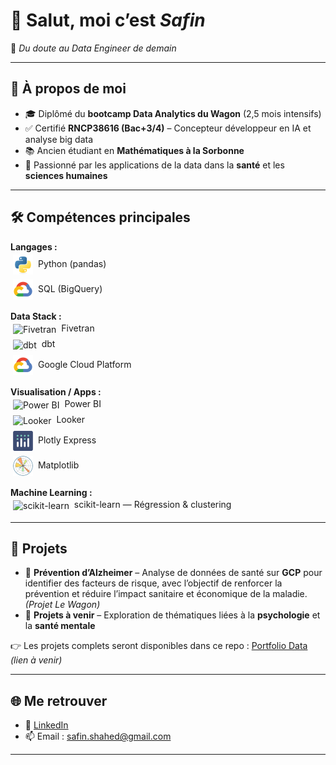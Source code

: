 # 👋 Salut, moi c’est *Safin*  

🎯 *Du doute au Data Engineer de demain*  

---

## 🚀 À propos de moi
- 🎓 Diplômé du **bootcamp Data Analytics du Wagon** (2,5 mois intensifs)  
- ✅ Certifié **RNCP38616 (Bac+3/4)** – Concepteur développeur en IA et analyse big data  
- 📚 Ancien étudiant en **Mathématiques à la Sorbonne**   
- 🧠 Passionné par les applications de la data dans la **santé** et les **sciences humaines**  

---

## 🛠️ Compétences principales

**Langages :**  
<img src="https://raw.githubusercontent.com/devicons/devicon/master/icons/python/python-original.svg" alt="Python" width="32" height="32" style="vertical-align:middle; margin:4px"/> Python (pandas)  
<img src="https://raw.githubusercontent.com/devicons/devicon/master/icons/googlecloud/googlecloud-original.svg" alt="BigQuery / GCP" width="32" height="32" style="vertical-align:middle; margin:4px"/> SQL (BigQuery)  

**Data Stack :**  
<img src="https://www.vectorlogo.zone/logos/fivetran/fivetran-icon.svg" alt="Fivetran" width="32" height="32" style="vertical-align:middle; margin:4px"/> Fivetran  
<img src="https://raw.githubusercontent.com/gilbarbara/logos/main/logos/dbt.svg" alt="dbt" width="32" height="32" style="vertical-align:middle; margin:4px"/> dbt  
<img src="https://raw.githubusercontent.com/devicons/devicon/master/icons/googlecloud/googlecloud-original.svg" alt="GCP" width="32" height="32" style="vertical-align:middle; margin:4px"/> Google Cloud Platform  

**Visualisation / Apps :**  
<img src="https://raw.githubusercontent.com/gilbarbara/logos/main/logos/microsoft-power-bi.svg" alt="Power BI" width="32" height="32" style="vertical-align:middle; margin:4px"/> Power BI  
<img src="https://raw.githubusercontent.com/gilbarbara/logos/main/logos/looker.svg" alt="Looker" width="32" height="32" style="vertical-align:middle; margin:4px"/> Looker  
<img src="https://raw.githubusercontent.com/devicons/devicon/master/icons/plotly/plotly-original.svg" alt="Plotly" width="32" height="32" style="vertical-align:middle; margin:4px"/> Plotly Express  
<img src="https://raw.githubusercontent.com/devicons/devicon/master/icons/matplotlib/matplotlib-original.svg" alt="Matplotlib" width="32" height="32" style="vertical-align:middle; margin:4px"/> Matplotlib  

**Machine Learning :**  
<img src="https://upload.wikimedia.org/wikipedia/commons/0/05/Scikit_learn_logo_small.svg" alt="scikit-learn" width="32" height="32" style="vertical-align:middle; margin:4px"/> scikit-learn — Régression & clustering  

---

## 📂 Projets
- 🧬 **Prévention d’Alzheimer** – Analyse de données de santé sur **GCP** pour identifier des facteurs de risque, avec l’objectif de renforcer la prévention et réduire l’impact sanitaire et économique de la maladie. *(Projet Le Wagon)*  
- 🔮 **Projets à venir** – Exploration de thématiques liées à la **psychologie** et la **santé mentale**  

👉 Les projets complets seront disponibles dans ce repo : [Portfolio Data](#) *(lien à venir)*  

---

## 🌐 Me retrouver
- 💼 [LinkedIn](https://www.linkedin.com/in/safin-shahed-6b3549111/)  
- 📫 Email : [safin.shahed@gmail.com](mailto:safin.shahed@gmail.com)  

---
